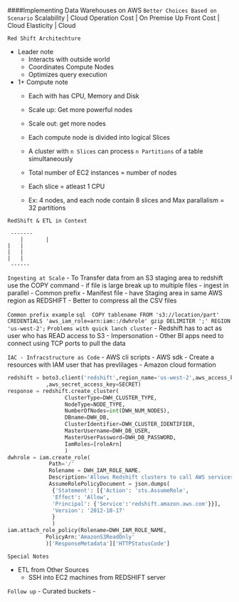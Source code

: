 ####Implementing Data Warehouses on AWS
` Better Choices Based on Scenario `
Scalability    | Cloud
Operation Cost | On Premise 
Up Front Cost  | Cloud 
Elasticity     | Cloud

` Red Shift Architechture `
- Leader note 
	- Interacts with outside world 
	- Coordinates Compute Nodes 
	- Optimizes query execution
- 1+ Compute note
	- Each with has CPU, Memory and Disk 
	- Scale up: Get more powerful nodes 
	- Scale out: get more nodes 
	
	- Each compute node is divided into logical Slices 
	- A cluster with `n Slices` can process `n Partitions` of a table simultaneously
	- Total number of EC2 instances = number of nodes 
	- Each slice = atleast 1 CPU 
	- Ex: 4 nodes, and each node contain 8 slices and Max parallalism = 32 partitions 

` RedShift & ETL in Context `	

	 -------
        |       |
	|	|  	 
	|	|
	|	|
	 ------

`Ingesting at Scale`
	- To Transfer data from an S3 staging area to redshift use the COPY command 
	- if file is large break up to multiple files 
		- ingest in parallel
		- Common prefix 
		- Manifest file 
	- have Staging area in same AWS region as REDSHIFT 
	- Better to compress all the CSV files 

`Common prefix example`
	``` sql 
	COPY tablename FROM 's3://location/part'
	CREDENTIALS 'aws_iam_role=arn:iam::/dwhrole'
	gzip DELIMITER ';' REGION 'us-west-2';
	```
`Problems with quick lanch cluster`
	- Redshift has to act as user who has READ access to S3 - Impersonation
	- Other BI apps need to connect using TCP ports to pull the data

`IAC - Infracstructure as Code`
	- AWS cli scripts 
	- AWS sdk
		- Create a resources with IAM user that has prevlilages 
	- Amazon cloud formation
``` python 
redshift = boto3.client('redshift',region_name='us-west-2',aws_access_key_id=KEY
			,aws_secret_access_key=SECRET)
response = redshift.create_cluster(
				  ClusterType=DWH_CLUSTER_TYPE,
				  NodeType=NODE_TYPE,
				  NumberOfNodes=int(DWH_NUM_NODES),
				  DBname=DWH_DB,
				  ClusterIdentifier=DWH_CLUSTER_IDENTIFIER,
				  MasterUsername=DWH_DB_USER,
				  MasterUserPassword=DWH_DB_PASSWORD,
				  IamRoles=[roleArn]
				  )
dwhrole = iam.create_role(
			 Path='/'
			 Rolename = DWH_IAM_ROLE_NAME.
			 Description='Allows Redshift clusters to call AWS services on your behalf',
			 AssumeRolePolicyDocument = json.dumps(
			  {'Statement': [{'Action': 'sts.AssumeRole',
			  'Effect': 'Allow',
			  'Principal': {'Service':'redshift.amazon.aws.com'}}],
			  'Version': '2012-10-17'
			  }
			  )
iam.attach_role_policy(Rolename=DWH_IAM_ROLE_NAME,
			PolicyArn:'AmazonS3ReadOnly'
			)['ResponseMetadata']['HTTPStatusCode']
```
`Special Notes`
* ETL from Other Sources 
	- SSH into EC2 machines from REDSHIFT server	

`Follow up`
	- Curated buckets 
	- 

